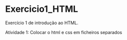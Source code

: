 # Exercicio1_HTML
Exercício 1 de introdução ao HTML.

Atividade 1:
Colocar o html e css em ficheiros separados 
